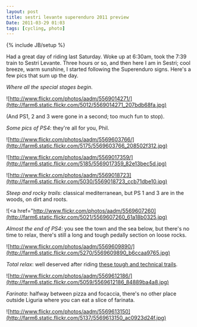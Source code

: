 ```yaml
---
layout: post
title: sestri levante superenduro 2011 preview
Date: 2011-03-29 01:03
tags: [cycling, photo]
---
```

{% include JB/setup %} 

Had a great day of riding last Saturday. Woke up at 6:30am, took the 7:39
train to Sestri Levante. Three hours or so, and then here I am in Sestri; cool
breeze, warm sunshine, I started following the Superenduro signs. Here's a few
pics that sum up the day.

_Where all the special stages begin_.

![http://www.flickr.com/photos/aadm/5569014271/](http://farm6.static.flickr.com/5012/5569014271_207bdb68fa.jpg)

(And PS1, 2 and 3 were gone in a second; too much fun to stop).

_Some pics of PS4_: they're all for you, Phil.

![http://www.flickr.com/photos/aadm/5569603766/](http://farm6.static.flickr.com/5175/5569603766_208502f312.jpg)

![http://www.flickr.com/photos/aadm/5569017359/](http://farm6.static.flickr.com/5185/5569017359_82e13bec5d.jpg)

![http://www.flickr.com/photos/aadm/5569018723](http://farm6.static.flickr.com/5030/5569018723_ccb71dbe10.jpg)

_Steep and rocky trails_: classical mediterranean, but PS 1 and 3 are in the woods, on dirt and roots.

![<a href="http://www.flickr.com/photos/aadm/5569607260](http://farm6.static.flickr.com/5021/5569607260_61a18b0325.jpg)

_Almost the end of PS4_: you see the town and the sea below, but there's no
time to relax, there's still a long and tough pedally section on loose rocks.

![http://www.flickr.com/photos/aadm/5569609890/](http://farm6.static.flickr.com/5270/5569609890_b6ccaa9765.jpg)

_Total relax_: well deserved after riding [these tough and technical trails](http://connect.garmin.com/activity/75787468).

![http://www.flickr.com/photos/aadm/5569612186/](http://farm6.static.flickr.com/5059/5569612186_84889ba4a8.jpg)

_Farinata_: halfway between pizza and focaccia, there's no other place outside Liguria where you can eat a slice of farinata.

![http://www.flickr.com/photos/aadm/5569613150](http://farm6.static.flickr.com/5137/5569613150_ac0923d24f.jpg)
